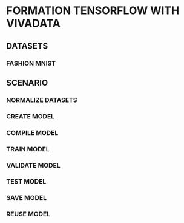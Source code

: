 # FORMATION TENSORFLOW WITH VIVADATA
## DATASETS
### FASHION MNIST
## SCENARIO
### NORMALIZE DATASETS
### CREATE MODEL
### COMPILE MODEL
### TRAIN MODEL
### VALIDATE MODEL
### TEST MODEL
### SAVE MODEL
### REUSE MODEL

